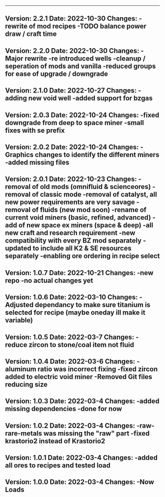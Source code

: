 ---------------------------------------------------------------------------------------------------
Version: 2.2.1
Date: 2022-10-30
  Changes:
	-rewrite of mod recipes
	-TODO balance power draw / craft time
---------------------------------------------------------------------------------------------------
Version: 2.2.0
Date: 2022-10-30
  Changes:
	-Major rewrite
	-re introduced wells
	-cleanup / seperation of mods and vanilla
	-reduced groups for ease of upgrade / downgrade
---------------------------------------------------------------------------------------------------
Version: 2.1.0
Date: 2022-10-27
  Changes:
	-adding new void well
	-added support for bzgas
---------------------------------------------------------------------------------------------------
Version: 2.0.3
Date: 2022-10-24
  Changes:
	-fixed downgrade from deep to space miner
	-small fixes with se prefix
---------------------------------------------------------------------------------------------------
Version: 2.0.2
Date: 2022-10-24
  Changes:
	-Graphics changes to identify the different miners
	-added missing files
---------------------------------------------------------------------------------------------------
Version: 2.0.1
Date: 2022-10-23
  Changes:
	-removal of old mods (omnifluid & scienceores)
	-removal of classic mode
	-removal of catalyst, all new power requirements are very savage
	-removal of fluids (new mod soon)
	-rename of current void miners  (basic, refined, advanced)
	-add of new space ex miners (space & deep)
	-all new craft and research requirement
	-new compatibility with every BZ mod separately
	-updated to include all K2 & SE resources separately
	-enabling ore ordering in recipe select
---------------------------------------------------------------------------------------------------
Version: 1.0.7
Date: 2022-10-21
  Changes:
    -new repo 
    -no actual changes yet
---------------------------------------------------------------------------------------------------
Version: 1.0.6
Date: 2022-03-10
  Changes:
    -Adjusted dependancy to make sure titanium is selected for recipe (maybe oneday ill make it variable)
---------------------------------------------------------------------------------------------------
Version: 1.0.5
Date: 2022-03-7
  Changes:
    -reduce zircon to stone/coal item not fluid
---------------------------------------------------------------------------------------------------
Version: 1.0.4
Date: 2022-03-6
  Changes:
    -aluminum ratio was incorrect fixing
    -fixed zircon added to electric void miner
    -Removed Git files reducing size
---------------------------------------------------------------------------------------------------
Version: 1.0.3
Date: 2022-03-4
  Changes:
    -added missing dependencies
    -done for now
---------------------------------------------------------------------------------------------------
Version: 1.0.2
Date: 2022-03-4
  Changes:
    -raw-rare-metals was missing the "raw" part
    -fixed krastorio2 instead of Krastorio2
---------------------------------------------------------------------------------------------------
Version: 1.0.1
Date: 2022-03-4
  Changes:
    -added all ores to recipes and tested load
---------------------------------------------------------------------------------------------------
Version: 1.0.0
Date: 2022-03-4
  Changes:
    -Now Loads
---------------------------------------------------------------------------------------------------
